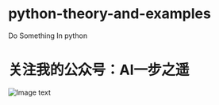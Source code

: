 # python-theory-and-examples
Do Something In python

# 关注我的公众号：AI一步之遥
![Image text](https://github.com/newuserforstudy/python-theory-and-examples/images/test.jpg)
